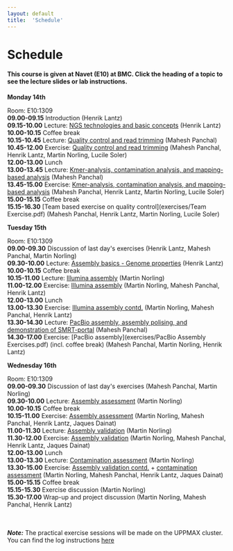 ```yaml
---
layout: default
title:  'Schedule'
---
```


# Schedule

#### This course is given at Navet (E10) at BMC. Click the heading of a topic to see the lecture slides or lab instructions.

**Monday 14th** 

Room: E10:1309  
**09.00-09.15** Introduction (Henrik Lantz)  
**09.15-10.00** Lecture: [NGS technologies and basic concepts](files/Sequence_technologies_2016.ppt) (Henrik Lantz)  
**10.00-10.15** Coffee break  
**10.15-10.45** Lecture: [Quality control and read trimming](files/Sequence_Quality_Assessment.pdf) (Mahesh Panchal)  
**10.45-12.00** Exercise: [Quality control and read trimming](exercises/Sequence_Data_Quality_Assessment_Exercises.pdf) (Mahesh Panchal, Henrik Lantz, Martin Norling, Lucile Soler)  
**12.00-13.00** Lunch  
**13.00-13.45** Lecture: [Kmer-analysis, contamination analysis, and mapping-based analysis](files/KmerAnalysisContaminationMapping.pdf) (Mahesh Panchal)  
**13.45-15.00** Exercise: [Kmer-analysis, contamination analysis, and mapping-based analysis](exercises/KmerAnalysisAndContamination_Exercises.pdf) (Mahesh Panchal, Henrik Lantz, Martin Norling, Lucile Soler)  
**15.00-15.15** Coffee break  
**15.15-16.30** [Team based exercise on quality control](exercises/Team Exercise.pdf) (Mahesh Panchal, Henrik Lantz, Martin Norling, Lucile Soler)  

**Tuesday 15th** 

Room: E10:1309  
**09.00-09.30** Discussion of last day's exercises (Henrik Lantz, Mahesh Panchal, Martin Norling)  
**09.30-10.00** Lecture: [Assembly basics - Genome properties](files/Genome_properties_2016.ppt) (Henrik Lantz)  
**10.00-10.15** Coffee break  
**10.15-11.00** Lecture: [Illumina assembly](files/2016-11-15_Illumina_assembly_45_min.pdf) (Martin Norling)  
**11.00-12.00** Exercise: [Illumina assembly](exercises/illumina_assembly) (Martin Norling, Mahesh Panchal, Henrik Lantz)  
**12.00-13.00** Lunch  
**13.00-13.30** Exercise: [Illumina assembly contd.](exercises/illumina_assembly) (Martin Norling, Mahesh Panchal, Henrik Lantz)  
**13.30-14.30** Lecture: [PacBio assembly, assembly polising, and demonstration of SMRT-portal](files/PacBio_Assembly.pdf) (Mahesh Panchal)  
**14.30-17.00** Exercise: [PacBio assembly](exercises/PacBio Assembly Exercises.pdf) (incl. coffee break) (Mahesh Panchal, Martin Norling, Henrik Lantz)  

**Wednesday 16th**

Room: E10:1309  
**09.00-09.30** Discussion of last day's exercises (Mahesh Panchal, Martin Norling)  
**09.30-10.00** Lecture: [Assembly assessment](files/Assembly_assessment.pdf) (Martin Norling)  
**10.00-10.15** Coffee break  
**10.15-11.00** Exercise: [Assembly assessment](exercises/assembly_assessment) (Martin Norling, Mahesh Panchal, Henrik Lantz, Jaques Dainat)  
**11.00-11.30** Lecture: [Assembly validation](files/Assembly_validation.pdf) (Martin Norling)  
**11.30-12.00** Exercise: [Assembly validation](exercises/assembly_validation) (Martin Norling, Mahesh Panchal, Henrik Lantz, Jaques Dainat)  
**12.00-13.00** Lunch  
**13.00-13.30** Lecture: [Contamination assessment](files/Contamination_assessment.pdf) (Martin Norling)  
**13.30-15.00** Exercise: [Assembly validation contd.](exercises/assembly_validation) + [contamination assessment](exercises/contamination_assessment) (Martin Norling, Mahesh Panchal, Henrik Lantz, Jaques Dainat)  
**15.00-15.15** Coffee break  
**15.15-15.30** Exercise discussion (Martin Norling)  
**15.30-17.00** Wrap-up and project discussion (Martin Norling, Mahesh Panchal, Henrik Lantz)  
<br/>
<br/>

***Note:***
The practical exercise sessions will be made on the UPPMAX cluster. You can find the log instructions [here](login_instructions)
